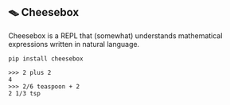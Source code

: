 ## 🪤 Cheesebox

Cheesebox is a REPL that (somewhat) understands mathematical expressions written in natural language.

`pip install cheesebox`

```
>>> 2 plus 2
4
>>> 2/6 teaspoon + 2
2 1/3 tsp
```
